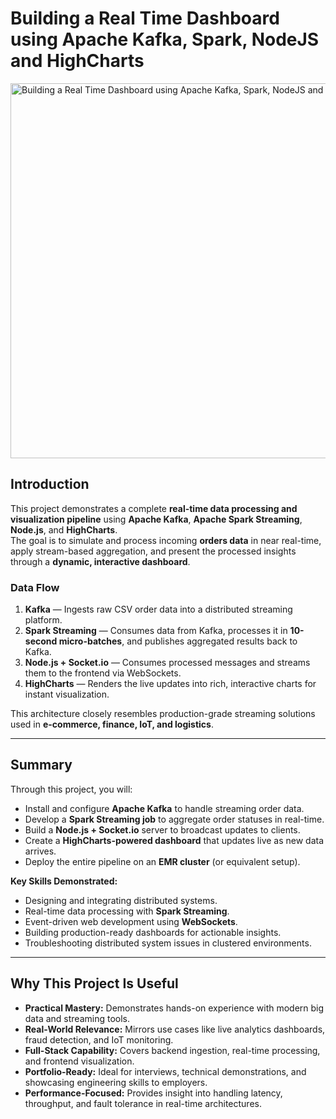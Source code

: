 # Building a Real Time Dashboard using Apache Kafka, Spark, NodeJS and HighCharts

<img width="600" height="600" alt="Building a Real Time Dashboard using Apache Kafka, Spark, NodeJS and HighCharts" src="https://github.com/user-attachments/assets/d5357ce6-acfd-4e31-be9d-79f0022fc226" />

## Introduction

This project demonstrates a complete **real-time data processing and visualization pipeline** using **Apache Kafka**, **Apache Spark Streaming**, **Node.js**, and **HighCharts**.  
The goal is to simulate and process incoming **orders data** in near real-time, apply stream-based aggregation, and present the processed insights through a **dynamic, interactive dashboard**.

### Data Flow
1. **Kafka** — Ingests raw CSV order data into a distributed streaming platform.
2. **Spark Streaming** — Consumes data from Kafka, processes it in **10-second micro-batches**, and publishes aggregated results back to Kafka.
3. **Node.js + Socket.io** — Consumes processed messages and streams them to the frontend via WebSockets.
4. **HighCharts** — Renders the live updates into rich, interactive charts for instant visualization.

This architecture closely resembles production-grade streaming solutions used in **e-commerce, finance, IoT, and logistics**.

---

## Summary

Through this project, you will:

- Install and configure **Apache Kafka** to handle streaming order data.
- Develop a **Spark Streaming job** to aggregate order statuses in real-time.
- Build a **Node.js + Socket.io** server to broadcast updates to clients.
- Create a **HighCharts-powered dashboard** that updates live as new data arrives.
- Deploy the entire pipeline on an **EMR cluster** (or equivalent setup).

**Key Skills Demonstrated:**
- Designing and integrating distributed systems.
- Real-time data processing with **Spark Streaming**.
- Event-driven web development using **WebSockets**.
- Building production-ready dashboards for actionable insights.
- Troubleshooting distributed system issues in clustered environments.

---

## Why This Project Is Useful

- **Practical Mastery:** Demonstrates hands-on experience with modern big data and streaming tools.
- **Real-World Relevance:** Mirrors use cases like live analytics dashboards, fraud detection, and IoT monitoring.
- **Full-Stack Capability:** Covers backend ingestion, real-time processing, and frontend visualization.
- **Portfolio-Ready:** Ideal for interviews, technical demonstrations, and showcasing engineering skills to employers.
- **Performance-Focused:** Provides insight into handling latency, throughput, and fault tolerance in real-time architectures.


